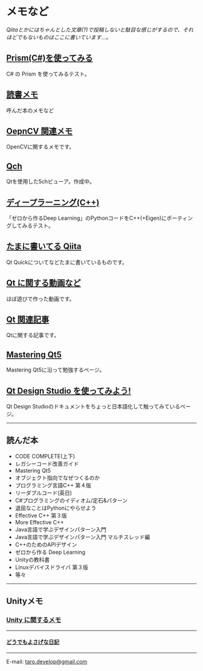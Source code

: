 # メモなど

*Qiitaとかにはちゃんとした文章(?)で投稿しないと駄目な感じがするので、それほどでもないものはここに書いています…。*

## **[Prism(C#)を使ってみる](CSharp/Prism/index.md)**

C# の Prism を使ってみるテスト。

## **[読書メモ](ReadingNotes/index.md)**

呼んだ本のメモなど

## **[OepnCV 関連メモ](OpenCV/index.md)**

OpenCVに関するメモです。

## [Qch](https://github.com/Taro3/Qch)

Qtを使用した5chビューア。作成中。

## **[ディープラーニング(C++)](https://github.com/Taro3/DeepLearning_Cpp)**

「ゼロから作るDeep Learning」のPythonコードをC++(+Eigen)にポーティングしてみるテスト。

## **[たまに書いてる Qiita](https://qiita.com/Taro3)**

Qt Quickについてなどたまに書いているものです。

## **[Qt に関する動画など](https://www.youtube.com/channel/UCFxAZQrRT32KeJ9U5UtyhHQ?view_as=subscriber)**

ほぼ遊びで作った動画です。

## **[Qt 関連記事](Qt/Qt.md)**

Qtに関する記事です。

## **[Mastering Qt5](Qt/MasteringQt5/index.md)**

Mastering Qt5に沿って勉強するページ。

## **[Qt Design Studio を使ってみよう!](Qt/Qt_Design_Studio/index.md)**

Qt Design Studioのドキュメントをちょっと日本語化して触ってみているページ。

***

## 読んだ本

* CODE COMPLETE(上下)
* レガシーコード改善ガイド
* Mastering Qt5
* オブジェクト指向でなぜつくるのか
* プログラミング言語C++ 第４版
* リーダブルコード(英日)
* C#プログラミングのイディオム/定石&パターン
* 退屈なことはPythonにやらせよう
* Effective C++ 第３版
* More Effective C++
* Java言語で学ぶデザインパターン入門
* Java言語で学ぶデザインパターン入門 マルチスレッド編
* C++のためのAPIデザイン
* ゼロから作る Deep Learning
* Unityの教科書
* Linuxデバイスドライバ 第３版
* 等々

***

## Unityメモ

### **[Unity に関するメモ](Unity/index.md)**

***

#### **[どうでもよさげな日記](Dialy/index.md)**

***

E-mail: [taro.develop@gmail.com](mailto:taro.develop@gmail.com)
